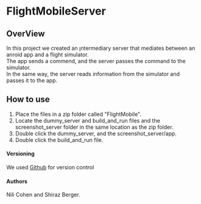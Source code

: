 # FlightMobileServer
## OverView
In this project we created an ןntermediary server that mediates between an anroid app and a flight simulator.  
The app sends a commend, and the server passes the command to the simulator.  
In the same way, the server reads information from the simulator and passes it to the app.  

## How to use  
1. Place the files in a zip folder called "FlightMobile".  
2. Locate the dummy_server and build_and_run files and the screenshot_server folder in the same location as the zip folder.  
3. Double click the dummy_server, and the screenshot_server/app.  
4. Double click the build_and_run file.

#### Versioning  
We used [Github](https://github.com/shiraz318/Flight_Simulator) for version control

#### Authors
Nili Cohen and Shiraz Berger.
